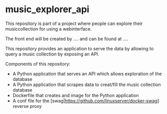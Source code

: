 # music_explorer_api

This repository is part of a project where people can explore their musiccollection for using a webinterface.

The front end will be created by .... and can be found at ....

This repository provides an application to serve the data by allowing to query a music collection by exposing an API.

Components of this repository:
* A Python application that serves an API which allows exploration of the database
* A Python application that scrapes data to creat/fill the music collection database
* Dockerfile that creates and image for the Python application
* A conf file for the [swag|https://github.com/linuxserver/docker-swag] reverse proxy
